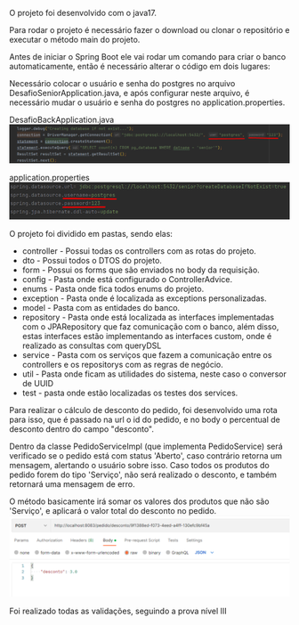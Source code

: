 O projeto foi desenvolvido com o java17.

Para rodar o projeto é necessário fazer o download ou clonar o repositório e executar o método main do projeto.

Antes de iniciar o Spring Boot ele vai rodar um comando para criar o banco automaticamente, então é necessário alterar o código em dois lugares:

Necessário colocar o usuário e senha do postgres no arquivo DesafioSeniorApplication.java, e após configurar neste arquivo, é necessário mudar o usuário e senha do postgres no application.properties.

DesafioBackApplication.java
![Alt text](/src/main/resources/img/desafiobackapplication.png?raw=true "DesafioSeniorApplication")

application.properties
![Alt text](/src/main/resources/img/application.properties.png?raw=true "application.properties")

O projeto foi dividido em pastas, sendo elas:
* controller - Possui todas os controllers com as rotas do projeto.
* dto - Possui todos o DTOS do projeto.
* form - Possui os forms que são enviados no body da requisição.
* config - Pasta onde está configurado o ControllerAdvice.
* enums - Pasta onde fica todos enums do projeto.
* exception - Pasta onde é localizada as exceptions personalizadas.
* model - Pasta com as entidades do banco.
* repository - Pasta onde está localizada as interfaces implementadas com o JPARepository que faz comunicação com o banco, além disso, estas interfaces estão implementando as interfaces custom, onde é realizado as consultas com queryDSL
* service - Pasta com os serviços que fazem a comunicação entre os controllers e os repositorys com as regras de negócio.
* util - Pasta onde ficam as utilidades do sistema, neste caso o conversor de UUID
* test - pasta onde estão localizadas os testes dos services.


Para realizar o cálculo de desconto do pedido, foi desenvolvido uma rota para isso, que é passado na url o id do pedido, e no body o percentual de desconto dentro do campo "desconto".

Dentro da classe  PedidoServiceImpl (que implementa PedidoService) será verificado se o pedido está com status 'Aberto', caso contrário retorna um mensagem, alertando o usuário sobre isso. Caso todos os produtos do pedido forem do tipo 'Serviço', não será realizado o desconto, e também retornará uma mensagem de erro.

O método basicamente irá somar os valores dos produtos que não são 'Serviço', e aplicará o valor total do desconto no pedido.
![Alt text](/src/main/resources/img/urldesconto.png?raw=true "urldesconto")


Foi realizado todas as validações, seguindo a prova nível III
